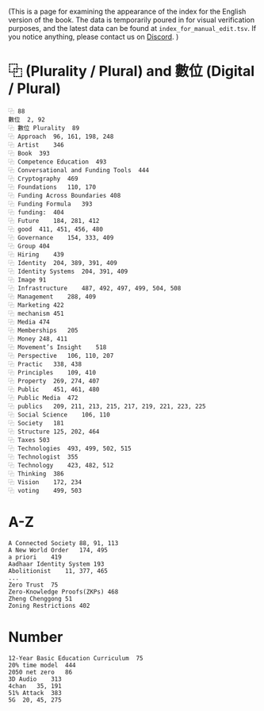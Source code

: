 (This is a page for examining the appearance of the index for the English version of the book. The data is temporarily poured in for visual verification purposes, and the latest data can be found at `index_for_manual_edit.tsv`. If you notice anything, please contact us on [Discord](https://discord.com/channels/1133444567031627846/1223368310020771860/1227540767031955476). )

# ⿻ (Plurality / Plural) and 數位 (Digital / Plural)
```
⿻ 88	
數位	2, 92
⿻ 數位 Plurality	89
⿻ Approach	96, 161, 198, 248
⿻ Artist	346
⿻ Book	393
⿻ Competence Education	493
⿻ Conversational and Funding Tools	444
⿻ Cryptography	469
⿻ Foundations	110, 170
⿻ Funding Across Boundaries	408
⿻ Funding Formula	393
⿻ funding:	404
⿻ Future	184, 281, 412
⿻ good	411, 451, 456, 480
⿻ Governance	154, 333, 409
⿻ Group	404
⿻ Hiring	439
⿻ Identity	204, 389, 391, 409
⿻ Identity Systems	204, 391, 409
⿻ Image	91
⿻ Infrastructure	487, 492, 497, 499, 504, 508
⿻ Management	288, 409
⿻ Marketing	422
⿻ mechanism	451
⿻ Media	474
⿻ Memberships	205
⿻ Money	248, 411
⿻ Movement’s Insight	518
⿻ Perspective	106, 110, 207
⿻ Practic	338, 438
⿻ Principles	109, 410
⿻ Property	269, 274, 407
⿻ Public	451, 461, 480
⿻ Public Media	472
⿻ publics	209, 211, 213, 215, 217, 219, 221, 223, 225
⿻ Social Science	106, 110
⿻ Society	181
⿻ Structure	125, 202, 464
⿻ Taxes	503
⿻ Technologies	493, 499, 502, 515
⿻ Technologist	355
⿻ Technology	423, 482, 512
⿻ Thinking	386
⿻ Vision	172, 234
⿻ voting	499, 503
```

# A-Z
```
A Connected Society	88, 91, 113
A New World Order	174, 495
a priori	419
Aadhaar Identity System	193
Abolitionist	11, 377, 465
...
Zero Trust	75
Zero-Knowledge Proofs(ZKPs)	468
Zheng Chenggong	51
Zoning Restrictions	402
```
# Number
```
12-Year Basic Education Curriculum	75
20% time model	444
2050 net zero	86
3D Audio	313
4chan	35, 191
51% Attack	383
5G	20, 45, 275
```